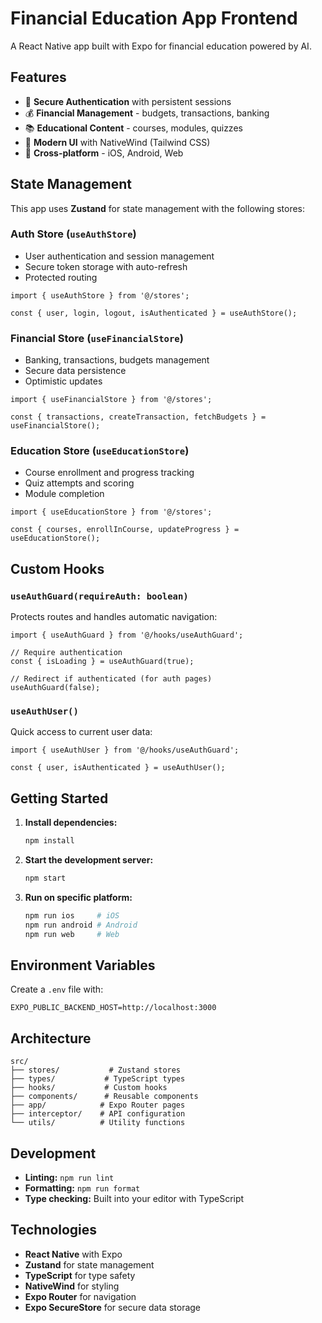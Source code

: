 # Financial Education App Frontend

A React Native app built with Expo for financial education powered by AI.

## Features

- 🔐 **Secure Authentication** with persistent sessions
- 💰 **Financial Management** - budgets, transactions, banking
- 📚 **Educational Content** - courses, modules, quizzes
- 🎨 **Modern UI** with NativeWind (Tailwind CSS)
- 📱 **Cross-platform** - iOS, Android, Web

## State Management

This app uses **Zustand** for state management with the following stores:

### Auth Store (`useAuthStore`)

- User authentication and session management
- Secure token storage with auto-refresh
- Protected routing

```tsx
import { useAuthStore } from '@/stores';

const { user, login, logout, isAuthenticated } = useAuthStore();
```

### Financial Store (`useFinancialStore`)

- Banking, transactions, budgets management
- Secure data persistence
- Optimistic updates

```tsx
import { useFinancialStore } from '@/stores';

const { transactions, createTransaction, fetchBudgets } = useFinancialStore();
```

### Education Store (`useEducationStore`)

- Course enrollment and progress tracking
- Quiz attempts and scoring
- Module completion

```tsx
import { useEducationStore } from '@/stores';

const { courses, enrollInCourse, updateProgress } = useEducationStore();
```

## Custom Hooks

### `useAuthGuard(requireAuth: boolean)`

Protects routes and handles automatic navigation:

```tsx
import { useAuthGuard } from '@/hooks/useAuthGuard';

// Require authentication
const { isLoading } = useAuthGuard(true);

// Redirect if authenticated (for auth pages)
useAuthGuard(false);
```

### `useAuthUser()`

Quick access to current user data:

```tsx
import { useAuthUser } from '@/hooks/useAuthGuard';

const { user, isAuthenticated } = useAuthUser();
```

## Getting Started

1. **Install dependencies:**

   ```bash
   npm install
   ```

2. **Start the development server:**

   ```bash
   npm start
   ```

3. **Run on specific platform:**
   ```bash
   npm run ios     # iOS
   npm run android # Android
   npm run web     # Web
   ```

## Environment Variables

Create a `.env` file with:

```env
EXPO_PUBLIC_BACKEND_HOST=http://localhost:3000
```

## Architecture

```
src/
├── stores/           # Zustand stores
├── types/           # TypeScript types
├── hooks/           # Custom hooks
├── components/      # Reusable components
├── app/            # Expo Router pages
├── interceptor/    # API configuration
└── utils/          # Utility functions
```

## Development

- **Linting:** `npm run lint`
- **Formatting:** `npm run format`
- **Type checking:** Built into your editor with TypeScript

## Technologies

- **React Native** with Expo
- **Zustand** for state management
- **TypeScript** for type safety
- **NativeWind** for styling
- **Expo Router** for navigation
- **Expo SecureStore** for secure data storage
